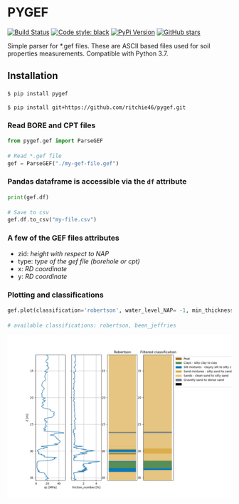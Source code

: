 # PYGEF
[![Build Status](https://travis-ci.org/ritchie46/pygef.svg?branch=master)](https://travis-ci.org/ritchie46/pygef)
[![Code style: black](https://img.shields.io/badge/code%20style-black-000000.svg)](https://github.com/ambv/black)
[![PyPi Version](https://img.shields.io/pypi/v/pygef.svg)](https://pypi.org/project/pygef)
[![GitHub stars](https://img.shields.io/github/stars/ritchie46/pygef.svg?logo=github&label=Stars&logoColor=white)](https://github.com/ritchie46/pygef)

Simple parser for *.gef files. These are ASCII based files used for soil properties measurements. 
Compatible with Python 3.7.

## Installation
`$ pip install pygef`

`$ pip install git+https://github.com/ritchie46/pygef.git`

### Read BORE and CPT files
```python
from pygef.gef import ParseGEF

# Read *.gef file
gef = ParseGEF("./my-gef-file.gef")
```


### Pandas dataframe is accessible via the `df` attribute
```python
print(gef.df)

# Save to csv
gef.df.to_csv("my-file.csv")
```

### A few of the GEF files attributes

* zid: *height with respect to NAP*
* type: *type of the gef file (borehole or cpt)*
* x: *RD coordinate*
* y: *RD coordinate*


### Plotting and classifications

```python
gef.plot(classification='robertson', water_level_NAP= -1, min_thickness= 0.2, show=True)  

# available classifications: robertson, been_jeffries
```


![](img/gef_classified_grouped.png)

